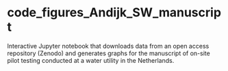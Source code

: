 # code_figures_Andijk_SW_manuscript
Interactive Jupyter notebook that downloads data from an open access repository (Zenodo) and generates graphs for the manuscript of on-site pilot testing conducted at a water utility in the Netherlands.
